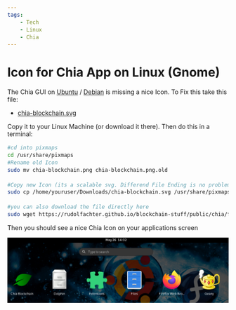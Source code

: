 ```yaml
---
tags:
    - Tech
    - Linux
    - Chia
---
```


# Icon for Chia App on Linux (Gnome)

The Chia GUI on [Ubuntu](https://www.ubuntu.com) / [Debian](https://www.debian.org) is missing a nice Icon. To Fix this take this file:

- [chia-blockchain.svg](files/chia-blockchain.svg)

Copy it to your Linux Machine (or download it there). Then do this in a terminal:

```bash
#cd into pixmaps
cd /usr/share/pixmaps
#Rename old Icon
sudo mv chia-blockchain.png chia-blockchain.png.old

#Copy new Icon (its a scalable svg. Differend File Ending is no problem)
sudo cp /home/youruser/Downloads/chia-blockchain.svg /usr/share/pixmaps

#you can also download the file directly here
sudo wget https://rudolfachter.github.io/blockchain-stuff/public/chia/files/chia-blockchain.svg
```

Then you should see a nice Chia Icon on your applications screen

![](chia_icon_screenshot.png)
